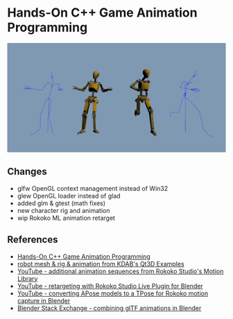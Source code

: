 # Hands-On C++ Game Animation Programming

<p align="center"><img src="media/robot_sidebyside.png" width="640" /></p>

## Changes
* glfw OpenGL context management instead of Win32
* glew OpenGL loader instead of glad
* added glm & gtest (math fixes)
* new character rig and animation
* wip Rokoko ML animation retarget

## References
 * [Hands-On C++ Game Animation Programming](https://github.com/PacktPublishing/Hands-On-Game-Animation-Programming)
 * [robot mesh & rig & animation from KDAB's Qt3D Examples](https://github.com/KDAB/qt3d-examples/tree/master/resources/assets/gltf/2.0/Robot)
 * [YouTube - additional animation sequences from Rokoko Studio's Motion Library](https://youtu.be/REBTKTZUbpQ)
 * [YouTube - retargeting with Rokoko Studio Live Plugin for Blender](https://youtu.be/HitTDDCfhJg&t=140s)
 * [YouTube - converting APose models to a TPose for Rokoko motion capture in Blender](https://youtu.be/PTbxh1J8qLk)
 * [Blender Stack Exchange - combining glTF animations in Blender](https://blender.stackexchange.com/questions/239974/combining-gltf-animations-in-blender-2-93)
